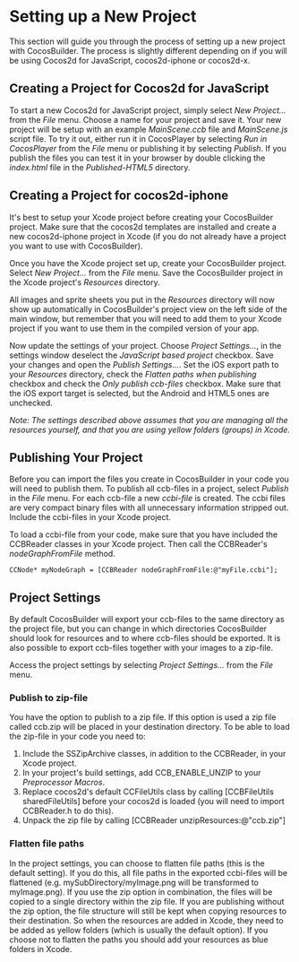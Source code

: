 # Setting up a New Project
This section will guide you through the process of setting up a new project with CocosBuilder. The process is slightly different depending on if you will be using Cocos2d for JavaScript, cocos2d-iphone or cocos2d-x.

## Creating a Project for Cocos2d for JavaScript
To start a new Cocos2d for JavaScript project, simply select *New Project…* from the *File* menu. Choose a name for your project and save it. Your new project will be setup with an example *MainScene.ccb* file and *MainScene.js* script file. To try it out, either run it in CocosPlayer by selecting *Run in CocosPlayer* from the *File* menu or publishing it by selecting *Publish*. If you publish the files you can test it in your browser by double clicking the *index.html* file in the *Published-HTML5* directory.

## Creating a Project for cocos2d-iphone
It's best to setup your Xcode project before creating your CocosBuilder project. Make sure that the cocos2d templates are installed and create a new cocos2d-iphone project in Xcode (if you do not already have a project you want to use with CocosBuilder).

Once you have the Xcode project set up, create your CocosBuilder project. Select *New Project…* from the *File* menu. Save the CocosBuilder project in the Xcode project's *Resources* directory.

All images and sprite sheets you put in the *Resources* directory will now show up automatically in CocosBuilder's project view on the left side of the main window, but remember that you will need to add them to your Xcode project if you want to use them in the compiled version of your app.

Now update the settings of your project. Choose *Project Settings…*, in the settings window deselect the *JavaScript based project* checkbox. Save your changes and open the *Publish Settings…*. Set the iOS export path to your *Resources* directory, check the *Flatten paths when publishing* checkbox and check the *Only publish ccb-files* checkbox. Make sure that the iOS export target is selected, but the Android and HTML5 ones are unchecked.

*Note: The settings described above assumes that you are managing all the resources yourself, and that you are using yellow folders (groups) in Xcode.*

## Publishing Your Project
Before you can import the files you create in CocosBuilder in your code you will need to publish them. To publish all ccb-files in a project, select *Publish* in the *File* menu. For each ccb-file a new *ccbi-file* is created. The ccbi files are very compact binary files with all unnecessary information stripped out. Include the ccbi-files in your Xcode project.

To load a ccbi-file from your code, make sure that you have included the CCBReader classes  in your Xcode project. Then call the CCBReader's *nodeGraphFromFile* method.

    CCNode* myNodeGraph = [CCBReader nodeGraphFromFile:@"myFile.ccbi"];

## Project Settings
By default CocosBuilder will export your ccb-files to the same directory as the project file, but you can change in which directories CocosBuilder should look for resources and to where ccb-files should be exported. It is also possible to export ccb-files together with your images to a zip-file.

Access the project settings by selecting *Project Settings…* from the *File* menu.

### Publish to zip-file
You have the option to publish to a zip file. If this option is used a zip file called ccb.zip will be placed in your destination directory. To be able to load the zip-file in your code you need to:

1. Include the SSZipArchive classes, in addition to the CCBReader, in your Xcode project.
2. In your project's build settings, add CCB_ENABLE_UNZIP to your _Preprocessor Macros_.
3. Replace cocos2d's default CCFileUtils class by calling [CCBFileUtils sharedFileUtils] before your cocos2d is loaded (you will need to import CCBReader.h to do this).
4. Unpack the zip file by calling [CCBReader unzipResources:@"ccb.zip"]

### Flatten file paths
In the project settings, you can choose to flatten file paths (this is the default setting). If you do this, all file paths in the exported ccbi-files will be flattened (e.g. mySubDirectory/myImage.png will be transformed to myImage.png). If you use the zip option in combination, the files will be copied to a single directory within the zip file. If you are publishing without the zip option, the file structure will still be kept when copying resources to their destination. So when the resources are added in Xcode, they need to be added as yellow folders (which is usually the default option). If you choose not to flatten the paths you should add your resources as blue folders in Xcode.
